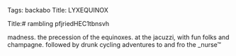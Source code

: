 Tags: backabo 
Title: LYXEQUINOX
  
Title:# rambling pfjriedHEC1tbnsvh  
  
madness. the precession of the equinoxes. at the jacuzzi, with fun folks and champagne. followed by drunk cycling adventures to and fro the _nurse™  

